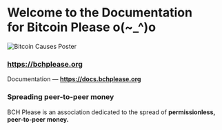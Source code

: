 # Welcome to the Documentation<br>for Bitcoin Please o(~_^)o

![Bitcoin Causes Poster](https://bchplease.org/poster.jpg?1584590748)

### https://bchplease.org

Documentation — __https://docs.bchplease.org__

### Spreading peer-to-peer money

BCH Please is an association dedicated to the spread of __permissionless, peer-to-peer money.__
